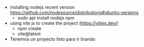 - installing nodejs recent version <https://github.com/nodesource/distributions#ubuntu-versions>
    - sudo apt install nodejs npm
- using vite js to create the project (https://vitejs.dev/)
    - npm create
    -  vite@latest
- Tenemos un proyecto listo para ir tirando

